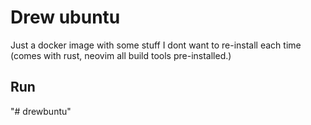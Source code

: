 # Drew ubuntu

Just a docker image with some stuff I dont want to re-install each time (comes with rust, neovim all build tools pre-installed.)

## Run
"# drewbuntu" 
